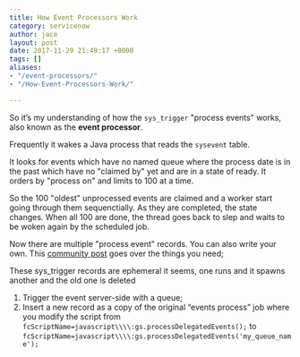 ```yaml
---
title: How Event Processors Work
category: servicenow
author: jace
layout: post
date: 2017-11-29 21:49:17 +0000
tags: []
aliases:
- "/event-processors/"
- "/How-Event-Processors-Work/"

---
```

So it’s my understanding of how the `sys_trigger` "process events" works, also known as the **event processor**.

<!--more-->

Frequently it wakes a Java process that reads the `sysevent` table.

It looks for events which have no named queue where the process date  is in the past which have no "claimed by" yet and are in a state of  ready.  It orders by "process on" and limits to 100 at a time.

So the 100 "oldest" unprocessed events are claimed and a worker start  going through them sequenctially.  As they are completed, the state  changes.  When all 100 are done, the thread goes back to slep and waits  to be woken again by the scheduled job.

Now there are multiple "process event" records.  You can also write your own.  This [community post](https://community.servicenow.com/community?id=community_question&sys_id=db344b29dbd8dbc01dcaf3231f9619b4#874843) goes over the things you need;

These sys_trigger records are ephemeral it seems, one runs and it spawns another and the old one is deleted

1. Trigger the event server-side with a queue;
2. Insert a new record as a copy of the original “events process” job where you modify the script from `fcScriptName=javascript\\\\:gs.processDelegatedEvents();` to `fcScriptName=javascript\\\\:gs.processDelegatedEvents('my_queue_name');`